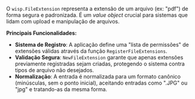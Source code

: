 O `wisp.FileExtension` representa a extensão de um arquivo (ex: "pdf") de forma segura e padronizada. É um *value object* crucial para sistemas que lidam com upload e manipulação de arquivos.

**Principais Funcionalidades:**

* **Sistema de Registro**: A aplicação define uma "lista de permissões" de extensões válidas através da função `RegisterFileExtensions`.
* **Validação Segura**: `NewFileExtension` garante que apenas extensões previamente registradas sejam criadas, protegendo o sistema contra tipos de arquivo não desejados.
* **Normalização**: A entrada é normalizada para um formato canônico (minúsculas, sem o ponto inicial), aceitando entradas como ".JPG" ou "jpg" e tratando-as da mesma forma.
